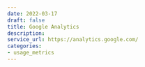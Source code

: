 ```yaml
---
date: 2022-03-17
draft: false
title: Google Analytics
description:
service_url: https://analytics.google.com/
categories:
- usage_metrics
---
```



